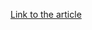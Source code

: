 [Link to the article](https://thehackernews.com/2025/09/rethinking-ai-data-security-buyers-guide.html)
